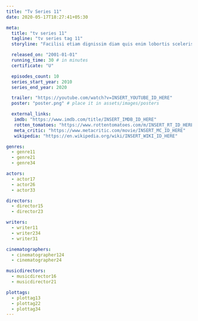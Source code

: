 ```yaml
---
title: "Tv Series 11"
date: 2020-05-17T18:27:41+05:30

meta:
  title: "tv series 11"
  tagline: "tv series tag 11"
  storyline: "Facilisi etiam dignissim diam quis enim lobortis scelerisque. Tristique senectus et netus et malesuada"

  released_on: "2001-01-01"
  running_time: 30 # in minutes
  certificate: "U"

  episodes_count: 10
  series_start_year: 2010
  series_end_year: 2020

  trailer: "https://youtube.com/watch?v=INSERT_YOUTUBE_ID_HERE"
  poster: "poster.png" # place it in assets/images/posters

  external_links:
   imdb: "https://www.imdb.com/title/INSERT_IMDB_ID_HERE"
   rotten_tomatoes: "https://www.rottentomatoes.com/m/INSERT_RT_ID_HERE"
   meta_critic: "https://www.metacritic.com/movie/INSERT_MC_ID_HERE"
   wikipedia: "https://en.wikipedia.org/wiki/INSERT_WIKI_ID_HERE"

genres:
  - genre11
  - genre21
  - genre34

actors:
  - actor17
  - actor26
  - actor33

directors:
  - director15
  - director23

writers:
  - writer11
  - writer234
  - writer31

cinematographers:
  - cinematographer124
  - cinematographer24

musicdirectors:
  - musicdirector16
  - musicdirector21

plottags:
  - plottag13
  - plottag22
  - plottag34
---
```

